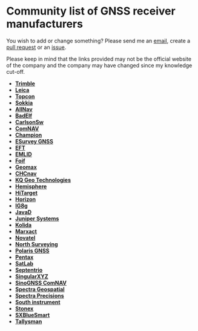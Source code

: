 # Community list of GNSS receiver manufacturers
You wish to add or change something? Please send me an [email](mailto:mvarga1989@gmail.com), create a [pull request](https://github.com/mvarga1989/Awesome_GNSSreceivers/pulls) or an [issue](https://github.com/mvarga1989/Awesome_GNSSreceivers/issues).

Please keep in mind that the links provided may not be the official website of the company and the company may have changed since my knowledge cut-off.

- [**Trimble**]()
- [**Leica**]()
- [**Topcon**](https://www.topconpositioning.com/surveying)
- [**Sokkia**](https://eu.sokkia.com/)
- [**AllNav**](https://allnav.com/)
- [**BadElf**](https://bad-elf.com/)
- [**CarlsonSw**](https://www.carlsonsw.com/)
- [**ComNAV**](https://comnav.com/)
- [**Champion**](http://www.championinstruments.com/index.html)
- [**ESurvey GNSS**](https://esurvey-gnss.com/product/survey)
- [**EFT**](https://www.eft-gnss.ru/)
- [**EMLID**](https://emlid.com/)
- [**Foif**](http://www.foif.com/products/gnss)
- [**Geomax**](https://geomax-positioning.com/de-de)
- [**CHCnav**](https://www.chcnav.com/index)
- [**KQ Geo Technologies**](http://www.kqgeo.com/en/)
- [**Hemisphere**](https://www.hemispheregnss.com/)
- [**HiTarget**](https://en.hi-target.com.cn/)
- [**Horizon**](https://horizon.sg/)
- [**IG8g**](https://ig8g.com/)
- [**JavaD**](http://javad.com/jgnss/)
- [**Juniper Systems**](https://junipersys.com/)
- [**Kolida**](http://www.kolidainstrument.com/index/index.html)
- [**Marxact**](https://marxact.com/)
- [**Novatel**](https://novatel.com/)
- [**North Surveying**](https://northsurveying.com/)
- [**Polaris GNSS**](https://www.polaris-gnss.com/home)
- [**Pentax**](https://pentaxsurveying.eu.com/en/)
- [**SatLab**](https://www.satlab.com.se/)
- [**Septentrio**](https://www.septentrio.com/en)
- [**SingularXYZ**](SingularXYZ)
- [**SinoGNSS ComNAV**](http://www.comnavtech.com/)
- [**Spectra Geospatial**](https://spectrageospatial.com/)
- [**Spectra Precisions**](https://www.spectralasers.com/)
- [**South instrument**](https://www.southinstrument.com/)
- [**Stonex**](https://www.stonex.it/)
- [**SXBlueSmart**](www.sxbluegps.com)
- [**Tallysman**](https://www.tallysman.com/)
